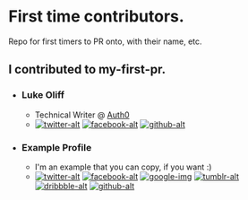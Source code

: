 # First time contributors.

Repo for first timers to PR onto, with their name, etc.

## I contributed to my-first-pr.

* ### Luke Oliff
    - Technical Writer @ [Auth0](https://auth0.com)
    - [![twitter-alt][twitter-img]](https://twitter.com/mroliff)
      [![facebook-alt][facebook-img]](https://facebook.com/getauth0)
      [![github-alt][github-img]](https://github.com/lukeoliff)
* ### Example Profile
    - I'm an example that you can copy, if you want :)
    - [![twitter-alt][twitter-img]](https://twitter.com/example)
      [![facebook-alt][facebook-img]](https://facebook.com/example)
      [![google-img][google-img]](https://plus.google.com/+Example)
      [![tumblr-alt][tumblr-img]](https://example.tumblr.com)
      [![dribbble-alt][dribbble-img]](https://dribbble.com/example)
      [![github-alt][github-img]](https://github.com/example)

[twitter-alt]: Twitter
[facebook-alt]: Facebook
[google-alt]: Google+
[tumblr-alt]: Tumblr
[dribbble-alt]: Dribbble
[github-alt]: GitHub

[twitter-img]: http://i.imgur.com/wWzX9uB.png
[facebook-img]: http://i.imgur.com/fep1WsG.png
[google-img]: http://i.imgur.com/VlgBKQ9.png
[tumblr-img]: http://i.imgur.com/jDRp47c.png
[dribbble-img]: http://i.imgur.com/Vvy3Kru.png
[github-img]: http://i.imgur.com/9I6NRUm.png
